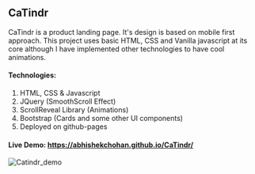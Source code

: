 ## CaTindr
CaTindr is a product landing page. It's design is based on mobile first approach. This project uses basic HTML, CSS and Vanilla javascript at its core although I have implemented other technologies to have cool animations. 

#### Technologies:
1. HTML, CSS & Javascript
2. JQuery (SmoothScroll Effect)
3. ScrollReveal Library (Animations)
4. Bootstrap (Cards and some other UI components)
5. Deployed on github-pages

#### Live Demo:  https://abhishekchohan.github.io/CaTindr/

![Catindr_demo](Catindr_demo.gif)
